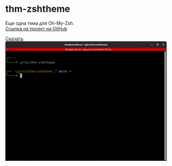 <script async defer src="https://buttons.github.io/buttons.js">
</script>

# thm-zshtheme
Еще одна тема для Oh-My-Zsh.<br>
<a href="https://github.com/thm-unix/thm-zshtheme" target="_blank">Ссылка на проект на GitHub</a><br>


<a class="github-button" href="https://github.com/thm-unix/thm-zshtheme/archive/HEAD.zip" data-icon="octicon-download" data-size="large" aria-label="Download thm-unix/thm-zshtheme on GitHub">Скачать</a><br>
<img src="screenshot.png">
